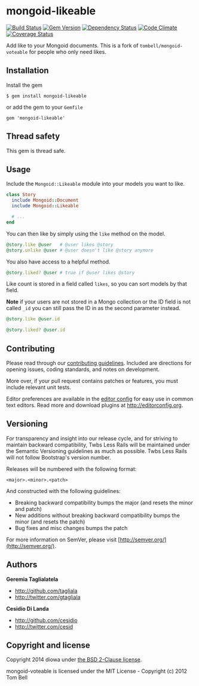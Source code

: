 # mongoid-likeable
[![Build Status](https://secure.travis-ci.org/diowa/mongoid-likeable.png?branch=master)](https://travis-ci.org/diowa/mongoid-likeable)
[![Gem Version](https://badge.fury.io/rb/mongoid-likeable.png)](http://badge.fury.io/rb/mongoid-likeable)
[![Dependency Status](https://gemnasium.com/diowa/mongoid-likeable.png)](https://gemnasium.com/diowa/mongoid-likeable)
[![Code Climate](https://codeclimate.com/github/diowa/mongoid-likeable.png)](https://codeclimate.com/github/diowa/mongoid-likeable)
[![Coverage Status](https://coveralls.io/repos/diowa/mongoid-likeable/badge.png?branch=master)](https://coveralls.io/r/diowa/mongoid-likeable)

Add like to your Mongoid documents.
This is a fork of `tombell/mongoid-voteable` for people who only need likes.



## Installation

Install the gem

    $ gem install mongoid-likeable

or add the gem to your `Gemfile`

    gem 'mongoid-likeable'



## Thread safety

This gem is thread safe.



## Usage

Include the `Mongoid::Likeable` module into your models you want to like.

```ruby
class Story
  include Mongoid::Document
  include Mongoid::Likeable

  # ...
end
```

You can then like by simply using the `like` method on the model.

```ruby
@story.like @user   # @user likes @story
@story.unlike @user # @user doesn't like @story anymore
```

You also have access to a helpful method.

```ruby
@story.liked? @user # true if @user likes @story
```
Like count is stored in a field called `likes`, so you can sort models by that field.

**Note** if your users are not stored in a Mongo collection or the ID field is
not called `_id` you can still pass the ID in as the second parameter instead.

```ruby
@story.like @user.id

@story.liked? @user.id
```



## Contributing

Please read through our [contributing guidelines](CONTRIBUTING.md). Included are directions for opening issues, coding standards, and notes on development.

More over, if your pull request contains patches or features, you must include relevant unit tests.

Editor preferences are available in the [editor config](.editorconfig) for easy use in common text editors. Read more and download plugins at <http://editorconfig.org>.



## Versioning

For transparency and insight into our release cycle, and for striving to maintain backward compatibility, Twbs Less Rails will be maintained under the Semantic Versioning guidelines as much as possible. Twbs Less Rails will not follow Bootstrap's version number.

Releases will be numbered with the following format:

`<major>.<minor>.<patch>`

And constructed with the following guidelines:

* Breaking backward compatibility bumps the major (and resets the minor and patch)
* New additions without breaking backward compatibility bumps the minor (and resets the patch)
* Bug fixes and misc changes bumps the patch

For more information on SemVer, please visit [http://semver.org/](http://semver.org/).



## Authors

**Geremia Taglialatela**

+ http://github.com/tagliala
+ http://twitter.com/gtagliala

**Cesidio Di Landa**

+ http://github.com/cesidio
+ http://twitter.com/cesid



## Copyright and license

Copyright 2014 diowa under [the BSD 2-Clause license](LICENSE).

mongoid-voteable is licensed under the MIT License - Copyright (c) 2012 Tom Bell
